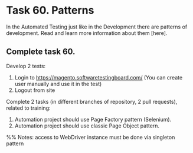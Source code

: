 # Task 60. Patterns
In the Automated Testing just like in the Development there are patterns of development. Read and learn more information about them [here].

## Complete task 60.
Develop 2 tests: 
1. Login to https://magento.softwaretestingboard.com/ (You can create user manually and use it in the test) 
2. Logout from site 

Complete 2 tasks (in different branches of repository, 2 pull requests), related to training: 

1. Automation project should use Page Factory pattern (Selenium). 
1. Automation project should use classic Page Object pattern. 

%% Notes: access to WebDriver instance must be done via singleton pattern 
